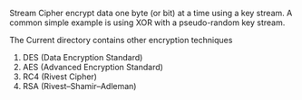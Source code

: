 Stream Cipher encrypt data one byte (or bit) at a time using a key stream. A common simple example is using XOR with a pseudo-random key stream. 

The Current directory contains other encryption techniques 
1) DES (Data Encryption Standard)
2) AES (Advanced Encryption Standard) 
3) RC4 (Rivest Cipher)
4) RSA (Rivest–Shamir–Adleman)
